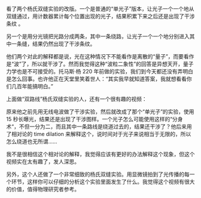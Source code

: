 看了两个杨氏双缝实验的改版。一个是普通的“单光子”版本，让光子一个一个地从双缝通过，用计数器累计每个位置出现的光子，结果积累下来之后还是出现了干涉条纹 。

<div id="youtube2-GzbKb59my3U" class="youtube-wrap" data-attrs="{&quot;videoId&quot;:&quot;GzbKb59my3U&quot;,&quot;startTime&quot;:null,&quot;endTime&quot;:null}">



另一个是用分光镜把光路分成两条，其中一条绕路，让光子一个一个地分别进入其中一条缝，结果仍然出现了干涉条纹。

<div id="youtube2-SDtAh9IwG-I" class="youtube-wrap" data-attrs="{&quot;videoId&quot;:&quot;SDtAh9IwG-I&quot;,&quot;startTime&quot;:null,&quot;endTime&quot;:null}">



他们两个对此的解释都是说，光在这种情况下不能看作是离散的“量子”，而要看作是“波”了，所以就干涉了。然而我觉得这种“波粒二象性”的回答是异想天开，量子力学也是不可接受的。托马斯·杨 220 年前做的实验，我们到今天都还没有弄明白是怎么回事。也许他正在天堂里笑着世人：“其实我早就知道答案，我就想看看你们几百年能搞明白。”

上面做“双路线”杨氏双缝实验的人，还有一个很有趣的视频：

<div id="youtube2-xHrh4iCvO3Y" class="youtube-wrap" data-attrs="{&quot;videoId&quot;:&quot;xHrh4iCvO3Y&quot;,&quot;startTime&quot;:null,&quot;endTime&quot;:null}">



原来他之前先用无线电波做了干涉实验，然后就改成了那个“单光子”的实验，使用 15 秒长曝光，结果还是出现了干涉图样。一个光子怎么可能使用这样的“分身术“，不但一分为二，而且其中一条路线是绕道过去的，结果还干涉了？他后来用了相对论的 time dilation 来解释这个，说时间对于光子来说相当于无限的，所以怎么绕道也无所谓……

我不是很相信这个相对论的解释，我觉得应该有更好的办法解释这个现象，但这个视频实在太有趣了，发人深思。

另外，这个人还做了一个非常细致的杨氏双缝实验。用显微镜拍到了光传播的每一个环节，这样你可以仔细的分析这个实验里面发生了什么。我觉得这个视频有很大的价值，值得物理研究者参考。

<div id="youtube2-h53PCmEMAGo" class="youtube-wrap" data-attrs="{&quot;videoId&quot;:&quot;h53PCmEMAGo&quot;,&quot;startTime&quot;:null,&quot;endTime&quot;:null}">


